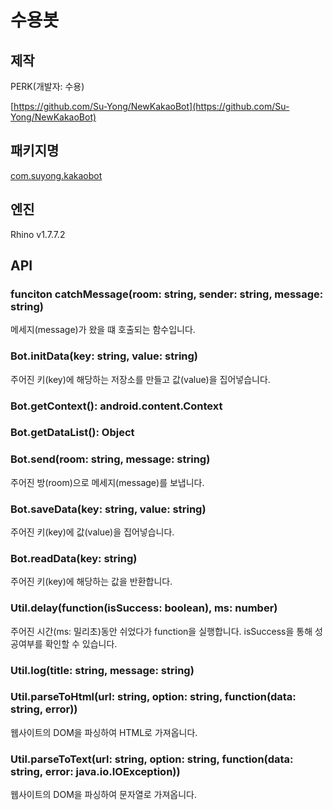 # 수용봇

## 제작

PERK(개발자: 수용)

[https://github.com/Su-Yong/NewKakaoBot](https://github.com/Su-Yong/NewKakaoBot)

## 패키지명

[com.suyong.kakaobot](https://play.google.com/store/apps/details?id=com.suyong.kakaobot)

## 엔진

Rhino v1.7.7.2

## API

### funciton catchMessage(room: string, sender: string, message: string)

메세지(message)가 왔을 떄 호출되는 함수입니다.

### Bot.initData(key: string, value: string)

주어진 키(key)에 해당하는 저장소를 만들고 값(value)을 집어넣습니다.

### Bot.getContext(): android.content.Context

### Bot.getDataList(): Object

### Bot.send(room: string, message: string)

주어진 방(room)으로 메세지(message)를 보냅니다.

### Bot.saveData(key: string, value: string)

주어진 키(key)에 값(value)을 집어넣습니다.

### Bot.readData(key: string)

주어진 키(key)에 해당하는 값을 반환합니다.

### Util.delay(function(isSuccess: boolean), ms: number)

주어진 시간(ms: 밀리초)동안 쉬었다가 function을 실행합니다. isSuccess을 통해 성공여부를 확인할 수 있습니다.

### Util.log(title: string, message: string)

### Util.parseToHtml(url: string, option: string, function(data: string, error))

웹사이트의 DOM을 파싱하여 HTML로 가져옵니다.

### Util.parseToText(url: string, option: string, function(data: string, error: java.io.IOException))

웹사이트의 DOM을 파싱하여 문자열로 가져옵니다.
